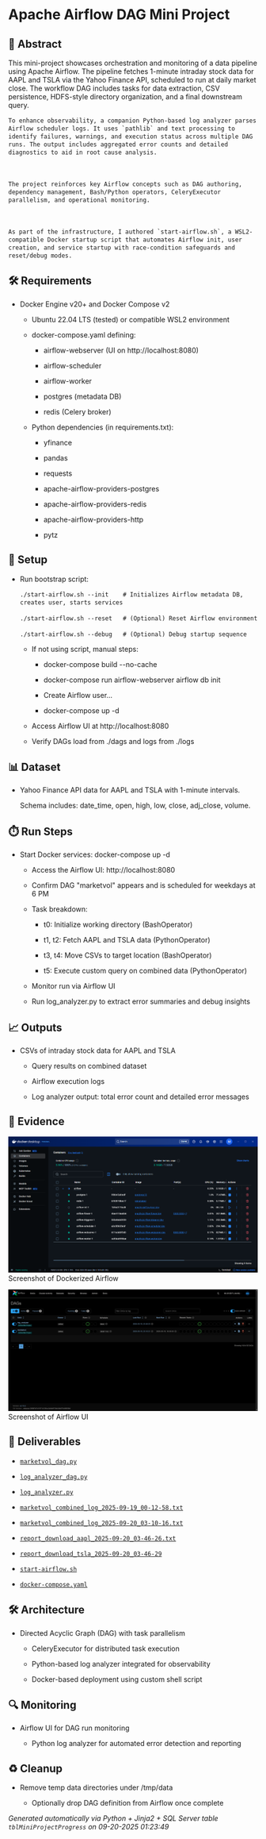 # Apache Airflow DAG Mini Project


## 📖 Abstract
This mini-project showcases orchestration and monitoring of a data pipeline using Apache Airflow. The pipeline fetches 1-minute intraday stock data for AAPL and TSLA via the Yahoo Finance API, scheduled to run at daily market close. The workflow DAG includes tasks for data extraction, CSV persistence, HDFS-style directory organization, and a final downstream query.



	To enhance observability, a companion Python-based log analyzer parses Airflow scheduler logs. It uses `pathlib` and text processing to identify failures, warnings, and execution status across multiple DAG runs. The output includes aggregated error counts and detailed diagnostics to aid in root cause analysis.



	The project reinforces key Airflow concepts such as DAG authoring, dependency management, Bash/Python operators, CeleryExecutor parallelism, and operational monitoring.



	As part of the infrastructure, I authored `start-airflow.sh`, a WSL2-compatible Docker startup script that automates Airflow init, user creation, and service startup with race-condition safeguards and reset/debug modes.



## 🛠 Requirements
- Docker Engine v20+ and Docker Compose v2

	- Ubuntu 22.04 LTS (tested) or compatible WSL2 environment

	- docker-compose.yaml defining:

	  - airflow-webserver (UI on http://localhost:8080)

	  - airflow-scheduler

	  - airflow-worker

	  - postgres (metadata DB)

	  - redis (Celery broker)

	- Python dependencies (in requirements.txt):

	  - yfinance

	  - pandas

	  - requests

	  - apache-airflow-providers-postgres

	  - apache-airflow-providers-redis

	  - apache-airflow-providers-http

	  - pytz



## 🧰 Setup
- Run bootstrap script:

	  ./start-airflow.sh --init    # Initializes Airflow metadata DB, creates user, starts services

	  ./start-airflow.sh --reset   # (Optional) Reset Airflow environment

	  ./start-airflow.sh --debug   # (Optional) Debug startup sequence



	- If not using script, manual steps:

	  - docker-compose build --no-cache

	  - docker-compose run airflow-webserver airflow db init

	  - Create Airflow user...

	  - docker-compose up -d



	- Access Airflow UI at http://localhost:8080

	- Verify DAGs load from ./dags and logs from ./logs



## 📊 Dataset
- Yahoo Finance API data for AAPL and TSLA with 1-minute intervals.

	Schema includes: date_time, open, high, low, close, adj_close, volume.



## ⏱️ Run Steps
- Start Docker services: docker-compose up -d

	- Access the Airflow UI: http://localhost:8080

	- Confirm DAG "marketvol" appears and is scheduled for weekdays at 6 PM

	- Task breakdown:

	  - t0: Initialize working directory (BashOperator)

	  - t1, t2: Fetch AAPL and TSLA data (PythonOperator)

	  - t3, t4: Move CSVs to target location (BashOperator)

	  - t5: Execute custom query on combined data (PythonOperator)

	- Monitor run via Airflow UI

	- Run log_analyzer.py to extract error summaries and debug insights



## 📈 Outputs
- CSVs of intraday stock data for AAPL and TSLA

	- Query results on combined dataset

	- Airflow execution logs

	- Log analyzer output: total error count and detailed error messages



## 📸 Evidence

![01_dockerized_airflow_in_operation.png](./evidence/01_dockerized_airflow_in_operation.png)  
Screenshot of Dockerized Airflow

![02_Airflow_UI.png](./evidence/02_Airflow_UI.png)  
Screenshot of Airflow UI




## 📎 Deliverables

- [`marketvol_dag.py`](./deliverables/marketvol_dag.py)

- [`log_analyzer_dag.py`](./deliverables/log_analyzer_dag.py)

- [`log_analyzer.py`](./deliverables/log_analyzer.py)

- [`marketvol_combined_log_2025-09-19_00-12-58.txt`](./deliverables/marketvol_combined_log_2025-09-19_00-12-58.txt)

- [`marketvol_combined_log_2025-09-20_03-10-16.txt`](./deliverables/marketvol_combined_log_2025-09-20_03-10-16.txt)

- [`report_download_aapl_2025-09-20_03-46-26.txt`](./deliverables/report_download_aapl_2025-09-20_03-46-26.txt)

- [`report_download_tsla_2025-09-20_03-46-29`](./deliverables/report_download_tsla_2025-09-20_03-46-29)

- [`start-airflow.sh`](./deliverables/start-airflow.sh)

- [`docker-compose.yaml`](./deliverables/docker-compose.yaml)




## 🛠️ Architecture
- Directed Acyclic Graph (DAG) with task parallelism

	- CeleryExecutor for distributed task execution

	- Python-based log analyzer integrated for observability

	- Docker-based deployment using custom shell script



## 🔍 Monitoring
- Airflow UI for DAG run monitoring

	- Python log analyzer for automated error detection and reporting



## ♻️ Cleanup
- Remove temp data directories under /tmp/data

	- Optionally drop DAG definition from Airflow once complete


*Generated automatically via Python + Jinja2 + SQL Server table `tblMiniProjectProgress` on 09-20-2025 01:23:49*